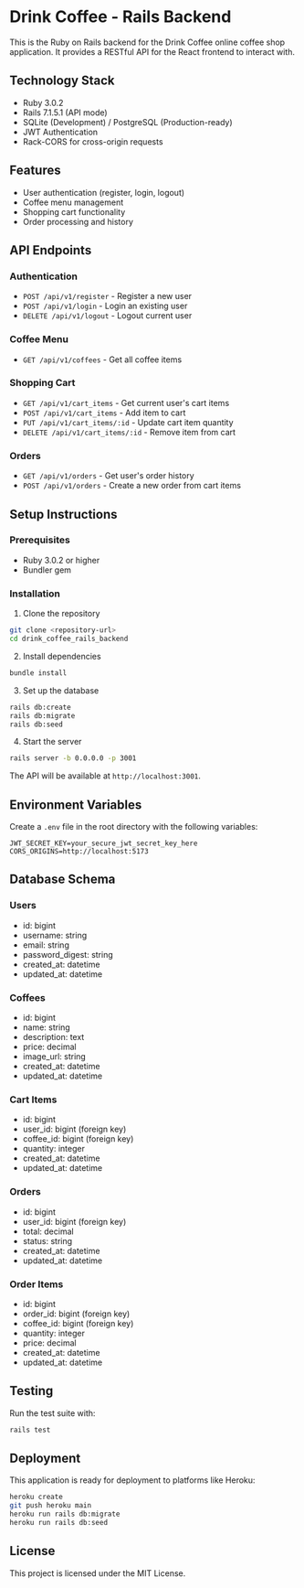 # Drink Coffee - Rails Backend

This is the Ruby on Rails backend for the Drink Coffee online coffee shop application. It provides a RESTful API for the React frontend to interact with.

## Technology Stack

- Ruby 3.0.2
- Rails 7.1.5.1 (API mode)
- SQLite (Development) / PostgreSQL (Production-ready)
- JWT Authentication
- Rack-CORS for cross-origin requests

## Features

- User authentication (register, login, logout)
- Coffee menu management
- Shopping cart functionality
- Order processing and history

## API Endpoints

### Authentication

- `POST /api/v1/register` - Register a new user
- `POST /api/v1/login` - Login an existing user
- `DELETE /api/v1/logout` - Logout current user

### Coffee Menu

- `GET /api/v1/coffees` - Get all coffee items

### Shopping Cart

- `GET /api/v1/cart_items` - Get current user's cart items
- `POST /api/v1/cart_items` - Add item to cart
- `PUT /api/v1/cart_items/:id` - Update cart item quantity
- `DELETE /api/v1/cart_items/:id` - Remove item from cart

### Orders

- `GET /api/v1/orders` - Get user's order history
- `POST /api/v1/orders` - Create a new order from cart items

## Setup Instructions

### Prerequisites

- Ruby 3.0.2 or higher
- Bundler gem

### Installation

1. Clone the repository
```bash
git clone <repository-url>
cd drink_coffee_rails_backend
```

2. Install dependencies
```bash
bundle install
```

3. Set up the database
```bash
rails db:create
rails db:migrate
rails db:seed
```

4. Start the server
```bash
rails server -b 0.0.0.0 -p 3001
```

The API will be available at `http://localhost:3001`.

## Environment Variables

Create a `.env` file in the root directory with the following variables:

```
JWT_SECRET_KEY=your_secure_jwt_secret_key_here
CORS_ORIGINS=http://localhost:5173
```

## Database Schema

### Users
- id: bigint
- username: string
- email: string
- password_digest: string
- created_at: datetime
- updated_at: datetime

### Coffees
- id: bigint
- name: string
- description: text
- price: decimal
- image_url: string
- created_at: datetime
- updated_at: datetime

### Cart Items
- id: bigint
- user_id: bigint (foreign key)
- coffee_id: bigint (foreign key)
- quantity: integer
- created_at: datetime
- updated_at: datetime

### Orders
- id: bigint
- user_id: bigint (foreign key)
- total: decimal
- status: string
- created_at: datetime
- updated_at: datetime

### Order Items
- id: bigint
- order_id: bigint (foreign key)
- coffee_id: bigint (foreign key)
- quantity: integer
- price: decimal
- created_at: datetime
- updated_at: datetime

## Testing

Run the test suite with:

```bash
rails test
```

## Deployment

This application is ready for deployment to platforms like Heroku:

```bash
heroku create
git push heroku main
heroku run rails db:migrate
heroku run rails db:seed
```

## License

This project is licensed under the MIT License.

